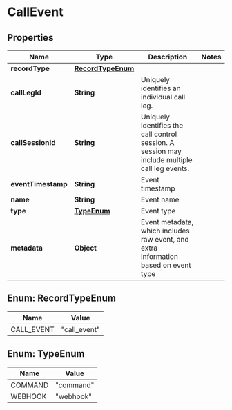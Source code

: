 

# CallEvent


## Properties

| Name | Type | Description | Notes |
|------------ | ------------- | ------------- | -------------|
|**recordType** | [**RecordTypeEnum**](#RecordTypeEnum) |  |  |
|**callLegId** | **String** | Uniquely identifies an individual call leg. |  |
|**callSessionId** | **String** | Uniquely identifies the call control session. A session may include multiple call leg events. |  |
|**eventTimestamp** | **String** | Event timestamp |  |
|**name** | **String** | Event name |  |
|**type** | [**TypeEnum**](#TypeEnum) | Event type |  |
|**metadata** | **Object** | Event metadata, which includes raw event, and extra information based on event type |  |



## Enum: RecordTypeEnum

| Name | Value |
|---- | -----|
| CALL_EVENT | &quot;call_event&quot; |



## Enum: TypeEnum

| Name | Value |
|---- | -----|
| COMMAND | &quot;command&quot; |
| WEBHOOK | &quot;webhook&quot; |



